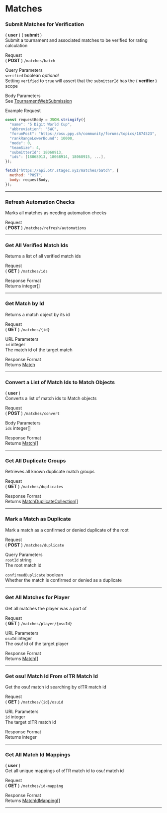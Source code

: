 # Matches

### Submit Matches for Verification

( **user** ) ( **submit** )\
Submit a tournament and associated matches to be verified for rating calculation

Request\
( **POST** ) `/matches/batch`

Query Parameters\
`verified` boolean *optional*\
Setting `verified` to `true` will assert that the `submitterId` has the ( **verifier** ) scope

Body Parameters\
See [TournamentWebSubmission](/api/objects/en.md#tournamentwebsubmission)

Example Request
```js
const requestBody = JSON.stringify({
  "name": "5 Digit World Cup",
  "abbreviation": "5WC",
  "forumPost": "https://osu.ppy.sh/community/forums/topics/1874523",
  "rankRangeLowerBound": 10000,
  "mode": 0,
  "teamSize": 4,
  "submitterId": 18068913,
  "ids": [18068913, 18068914, 18068915, ...],
});

fetch("https://api.otr.stagec.xyz/matches/batch", {
  method: "POST",
  body: requestBody,
});
```

---

### Refresh Automation Checks

Marks all matches as needing automation checks

Request\
( **POST** ) `/matches/refresh/automations`

---

### Get All Verified Match Ids

Returns a list of all verified match ids

Request\
( **GET** ) `/matches/ids`

Response Format\
Returns integer[]

---

### Get Match by Id

Returns a match object by its id

Request\
( **GET** ) `/matches/{id}`

URL Parameters\
`id` integer\
The match id of the target match

Response Format\
Returns [Match](/api/objects/en.md#match)

---

### Convert a List of Match Ids to Match Objects

( **user** )\
Converts a list of match ids to Match objects

Request\
( **POST** ) `/matches/convert`

Body Parameters\
`ids` integer[]

Response Format\
Returns [Match](/api/objects/en.md#match)[]

---

### Get All Duplicate Groups

Retrieves all known duplicate match groups

Request\
( **GET** ) `/matches/duplicates`

Response Format\
Returns [MatchDuplicateCollection](/api/objects/en.md#matchduplicatecollection)[]

---

### Mark a Match as Duplicate

Mark a match as a confirmed or denied duplicate of the root

Request\
( **POST** ) `/matches/duplicate`

Query Parameters\
`rootId` string\
The root match id

`confirmedDuplicate` boolean\
Whether the match is confirmed or denied as a duplicate

---

### Get All Matches for Player

Get all matches the player was a part of

Request\
( **GET** ) `/matches/player/{osuId}`

URL Parameters\
`osuId` integer\
The osu! id of the target player

Response Format\
Returns [Match](/api/objects/en.md#match)[]

---

### Get osu! Match Id From o!TR Match Id

Get the osu! match id searching by o!TR match id

Request\
( **GET** ) `/matches/{id}/osuid`

URL Parameters\
`id` integer\
The target o!TR match id

Response Format\
Returns integer

---

### Get All Match Id Mappings

( **user** )\
Get all unique mappings of o!TR match id to osu! match id

Request\
( **GET** ) `/matches/id-mapping`

Response Format\
Returns [MatchIdMapping](/api/objects/en.md#matchidmapping)[]

---